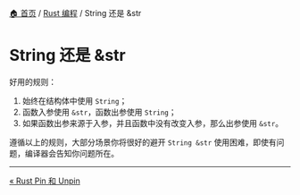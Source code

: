 [🏠 首页](../_index.md) / [Rust 编程](_index.md) / String 还是 &str

# String 还是 &str

好用的规则：

1. 始终在结构体中使用 `String`；
2. 函数入参使用 `&str`，函数出参使用 `String`；
3. 如果函数出参来源于入参，并且函数中没有改变入参，那么出参使用 `&str`。

遵循以上的规则，大部分场景你将很好的避开 `String &str` 使用困难，即使有问题，编译器会告知你问题所在。

---
[« Rust Pin 和 Unpin](rust-pin-unpin.md)
